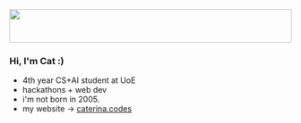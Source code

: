 <img src="https://images.squarespace-cdn.com/content/v1/5ad2754d75f9eeb22cb26028/1566715705847-O82KZ2V95UQCVKXQWZ0A/light+pink+banner-03.jpg?format=2500w" height="60px" width="100%"/>

### Hi, I'm Cat :)

- 4th year CS+AI student at UoE
- hackathons + web dev
- i'm not born in 2005.
- my website -> [caterina.codes](https://caterina.codes)


